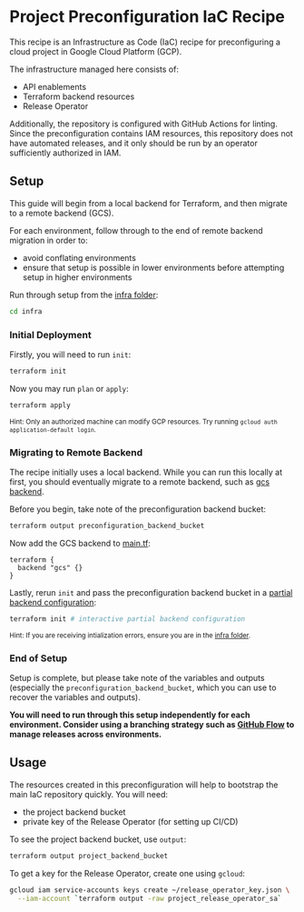 # Project Preconfiguration IaC Recipe

This recipe is an Infrastructure as Code (IaC) recipe for preconfiguring a
cloud project in Google Cloud Platform (GCP).

The infrastructure managed here consists of:

- API enablements
- Terraform backend resources
- Release Operator

Additionally, the repository is configured with GitHub Actions for linting.
Since the preconfiguration contains IAM resources, this repository does not
have automated releases, and it only should be run by an operator sufficiently
authorized in IAM.

## Setup

This guide will begin from a local backend for Terraform, and then migrate to a
remote backend (GCS).

For each environment, follow through to the end of remote backend migration in
order to:

- avoid conflating environments
- ensure that setup is possible in lower environments before attempting
  setup in higher environments

Run through setup from the [infra folder](./infra):

```sh
cd infra
```

### Initial Deployment

Firstly, you will need to run `init`:

```sh
terraform init
```

Now you may run `plan` or `apply`:

```sh
terraform apply
```

<sub>Hint: Only an authorized machine can modify GCP resources. Try
running `gcloud auth application-default login`.</sub>

### Migrating to Remote Backend

The recipe initially uses a local backend. While you can run this locally at
first, you should eventually migrate to a remote backend, such as [gcs
backend][terraform-gcs-backend].

Before you begin, take note of the preconfiguration backend bucket:

```sh
terraform output preconfiguration_backend_bucket
```

Now add the GCS backend to [main.tf](./src/main.tf):

```
terraform {
  backend "gcs" {}
}
```

Lastly, rerun `init` and pass the preconfiguration backend bucket in a
[partial backend configuration][terraform-backend-partial-configuration]:

```sh
terraform init # interactive partial backend configuration
```

<sub>Hint: If you are receiving intialization errors, ensure you are in the
[infra folder](./infra).</sub>

### End of Setup

Setup is complete, but please take note of the variables and outputs 
(especially the `preconfiguration_backend_bucket`, which you can use to recover 
the variables and outputs).

**You will need to run through this setup independently for each environment.
Consider using a branching strategy such as [GitHub Flow][github-flow-guide] to 
manage releases across environments.**

## Usage

The resources created in this preconfiguration will help to bootstrap
the main IaC repository quickly. You will need:

- the project backend bucket
- private key of the Release Operator (for setting up CI/CD)

To see the project backend bucket, use `output`:

```sh
terraform output project_backend_bucket
```

To get a key for the Release Operator, create one using `gcloud`:

```sh
gcloud iam service-accounts keys create ~/release_operator_key.json \
  --iam-account `terraform output -raw project_release_operator_sa`
```

[terraform-gcs-backend]: https://www.terraform.io/docs/language/settings/backends/gcs.html "Terraform GCS Backend Documentation"
[terraform-backend-partial-configuration]: https://www.terraform.io/docs/language/settings/backends/configuration.html#partial-configuration
[github-flow-guide]: https://guides.github.com/introduction/flow/